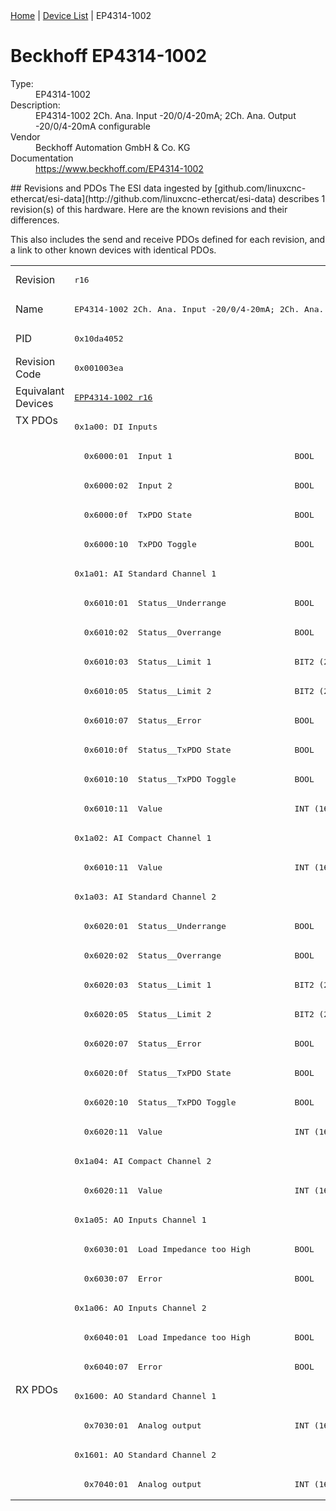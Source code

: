 <div class="nav"><a href="/esi-data">Home</a> | <a href="/esi-data/devices">Device List</a> | EP4314-1002</div>

#  Beckhoff EP4314-1002

<dl>
  <dt>Type:</dt><dd>EP4314-1002</dd>
  <dt>Description:</dt><dd>EP4314-1002 2Ch. Ana. Input -20/0/4-20mA; 2Ch. Ana. Output -20/0/4-20mA configurable</dd>
  <dt>Vendor</dt><dd>Beckhoff Automation GmbH & Co. KG</dd>
  <dt>Documentation</dt><dd><a href="https://www.beckhoff.com/EP4314-1002">https://www.beckhoff.com/EP4314-1002</a></dd>
</dl>
## Revisions and PDOs
The ESI data ingested by [github.com/linuxcnc-ethercat/esi-data](http://github.com/linuxcnc-ethercat/esi-data) describes 1 revision(s) of this hardware.  Here are the known revisions and their differences.

This also includes the send and receive PDOs defined for each revision, and a link to other known devices with identical PDOs.

<table>
<tr >
<td class="first">Revision</td>
<td ><pre>r16</pre></td>
</tr>
<tr >
<td class="first">Name</td>
<td ><pre>EP4314-1002 2Ch. Ana. Input -20/0/4-20mA; 2Ch. Ana. Output -20/0/4-20mA configurable</pre></td>
</tr>
<tr >
<td class="first">PID</td>
<td ><pre>0x10da4052</pre></td>
</tr>
<tr >
<td class="first">Revision Code</td>
<td ><pre>0x001003ea</pre></td>
</tr>
<tr >
<td class="first">Equivalant Devices</td>
<td ><pre><a href="EPP4314-1002">EPP4314-1002 r16</a></pre></td>
</tr>
<tr class="txpdo pdosection">
<td class="first" rowspan=33 valign=top>TX PDOs</td>
<td><pre>0x1a00: DI Inputs</pre></td>
<td></td>
</tr>
<tr class="txpdo">
<td ><pre>  0x6000:01  Input 1                         BOOL</pre></td>
</tr>
<tr class="txpdo">
<td ><pre>  0x6000:02  Input 2                         BOOL</pre></td>
</tr>
<tr class="txpdo">
<td ><pre>  0x6000:0f  TxPDO State                     BOOL</pre></td>
</tr>
<tr class="txpdo">
<td ><pre>  0x6000:10  TxPDO Toggle                    BOOL</pre></td>
</tr>
<tr class="txpdo pdosection">
<td ><pre>0x1a01: AI Standard Channel 1</pre></td>
</tr>
<tr class="txpdo">
<td ><pre>  0x6010:01  Status__Underrange              BOOL</pre></td>
</tr>
<tr class="txpdo">
<td ><pre>  0x6010:02  Status__Overrange               BOOL</pre></td>
</tr>
<tr class="txpdo">
<td ><pre>  0x6010:03  Status__Limit 1                 BIT2 (2 bits)</pre></td>
</tr>
<tr class="txpdo">
<td ><pre>  0x6010:05  Status__Limit 2                 BIT2 (2 bits)</pre></td>
</tr>
<tr class="txpdo">
<td ><pre>  0x6010:07  Status__Error                   BOOL</pre></td>
</tr>
<tr class="txpdo">
<td ><pre>  0x6010:0f  Status__TxPDO State             BOOL</pre></td>
</tr>
<tr class="txpdo">
<td ><pre>  0x6010:10  Status__TxPDO Toggle            BOOL</pre></td>
</tr>
<tr class="txpdo">
<td ><pre>  0x6010:11  Value                           INT (16 bits)</pre></td>
</tr>
<tr class="txpdo pdosection">
<td ><pre>0x1a02: AI Compact Channel 1</pre></td>
</tr>
<tr class="txpdo">
<td ><pre>  0x6010:11  Value                           INT (16 bits)</pre></td>
</tr>
<tr class="txpdo pdosection">
<td ><pre>0x1a03: AI Standard Channel 2</pre></td>
</tr>
<tr class="txpdo">
<td ><pre>  0x6020:01  Status__Underrange              BOOL</pre></td>
</tr>
<tr class="txpdo">
<td ><pre>  0x6020:02  Status__Overrange               BOOL</pre></td>
</tr>
<tr class="txpdo">
<td ><pre>  0x6020:03  Status__Limit 1                 BIT2 (2 bits)</pre></td>
</tr>
<tr class="txpdo">
<td ><pre>  0x6020:05  Status__Limit 2                 BIT2 (2 bits)</pre></td>
</tr>
<tr class="txpdo">
<td ><pre>  0x6020:07  Status__Error                   BOOL</pre></td>
</tr>
<tr class="txpdo">
<td ><pre>  0x6020:0f  Status__TxPDO State             BOOL</pre></td>
</tr>
<tr class="txpdo">
<td ><pre>  0x6020:10  Status__TxPDO Toggle            BOOL</pre></td>
</tr>
<tr class="txpdo">
<td ><pre>  0x6020:11  Value                           INT (16 bits)</pre></td>
</tr>
<tr class="txpdo pdosection">
<td ><pre>0x1a04: AI Compact Channel 2</pre></td>
</tr>
<tr class="txpdo">
<td ><pre>  0x6020:11  Value                           INT (16 bits)</pre></td>
</tr>
<tr class="txpdo pdosection">
<td ><pre>0x1a05: AO Inputs Channel 1</pre></td>
</tr>
<tr class="txpdo">
<td ><pre>  0x6030:01  Load Impedance too High         BOOL</pre></td>
</tr>
<tr class="txpdo">
<td ><pre>  0x6030:07  Error                           BOOL</pre></td>
</tr>
<tr class="txpdo pdosection">
<td ><pre>0x1a06: AO Inputs Channel 2</pre></td>
</tr>
<tr class="txpdo">
<td ><pre>  0x6040:01  Load Impedance too High         BOOL</pre></td>
</tr>
<tr class="txpdo">
<td ><pre>  0x6040:07  Error                           BOOL</pre></td>
</tr>
<tr class="rxpdo pdosection">
<td class="first" rowspan=4 valign=top>RX PDOs</td>
<td><pre>0x1600: AO Standard Channel 1</pre></td>
<td></td>
</tr>
<tr class="rxpdo">
<td ><pre>  0x7030:01  Analog output                   INT (16 bits)</pre></td>
</tr>
<tr class="rxpdo pdosection">
<td ><pre>0x1601: AO Standard Channel 2</pre></td>
</tr>
<tr class="rxpdo">
<td ><pre>  0x7040:01  Analog output                   INT (16 bits)</pre></td>
</tr>
</table>
